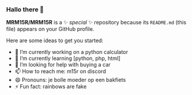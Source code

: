 ### Hallo there 👋


**MRM15R/MRM15R** is a ✨ _special_ ✨ repository because its `README.md` (this file) appears on your GitHub profile.

Here are some ideas to get you started:

- 🔭 I’m currently working on a python calculator
- 🌱 I’m currently learning [python, php, html]
- 🤔 I’m looking for help with buying a car
- 📫 How to reach me: m15r on discord
- 😄 Pronouns: je bolle moeder op een bakfiets
- ⚡ Fun fact: rainbows are fake
